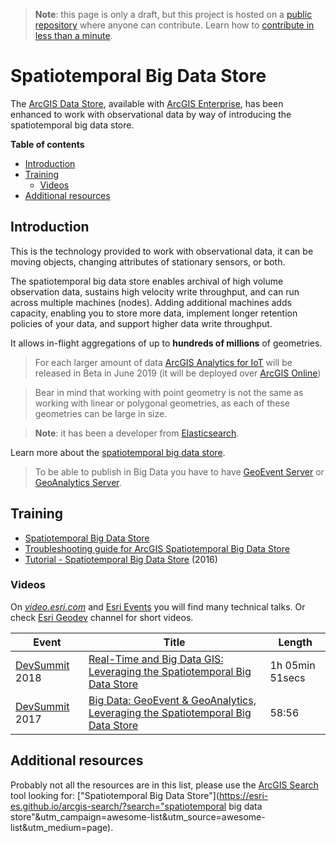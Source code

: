 > **Note**: this page is only a draft, but this project is hosted on a [public repository](https://github.com/hhkaos/awesome-arcgis) where anyone can contribute. Learn how to [contribute in less than a minute](https://github.com/hhkaos/awesome-arcgis/blob/master/CONTRIBUTING.md#contributions).

# Spatiotemporal Big Data Store

The [ArcGIS Data Store](../README.md), available with [ArcGIS Enterprise](../../README.md), has been enhanced to work with observational data by way of introducing the spatiotemporal big data store.

<!-- START doctoc generated TOC please keep comment here to allow auto update -->
<!-- DON'T EDIT THIS SECTION, INSTEAD RE-RUN doctoc TO UPDATE -->
**Table of contents**

- [Introduction](#introduction)
- [Training](#training)
  - [Videos](#videos)
- [Additional resources](#additional-resources)

<!-- END doctoc generated TOC please keep comment here to allow auto update -->

## Introduction

This is the technology provided to work with observational data, it can be moving objects, changing attributes of stationary sensors, or both.

The spatiotemporal big data store enables archival of high volume observation data, sustains high velocity write throughput, and can run across multiple machines (nodes). Adding additional machines adds capacity, enabling you to store more data, implement longer retention policies of your data, and support higher data write throughput.

It allows in-flight aggregations of up to **hundreds of millions** of geometries.

> For each larger amount of data [ArcGIS Analytics for IoT](https://www.esri.com/en-us/landing-page/product/2018/arcgis-analytics-for-iot) will be released in Beta in June 2019 (it will be deployed over [ArcGIS Online](../../../../products/arcgis-online/README.md))

> Bear in mind that working with point geometry is not the same as working with linear or polygonal geometries, as each of these geometries can be large in size.

> **Note**: it has been a developer from [Elasticsearch](https://en.wikipedia.org/wiki/Elasticsearch).

Learn more about the [spatiotemporal big data store](http://enterprise.arcgis.com/en/geoevent/latest/administer/managing-big-data-stores.htm).

> To be able to publish in Big Data you have to have [GeoEvent Server](../../../../products/extensions/geoevent-server/README.md) or [GeoAnalytics Server](../../../../products/extensions/geoanalytics-server/README.md).

## Training

* [Spatiotemporal Big Data Store](https://www.esri.com/training/catalog/599c71907ff0c21b68d07c2d/spatiotemporal-big-data-store/)
* [Troubleshooting guide for ArcGIS Spatiotemporal Big Data Store](https://community.esri.com/groups/big-data/blog)
* [Tutorial - Spatiotemporal Big Data Store](https://www.arcgis.com/home/item.html?id=870b1bf0ad17472497b84b528cb9af00) (2016)

### Videos

On [*video.esri.com*](https://www.esri.com/videos/search?q=spatiotemporal+big+data+store#?sortby=recent) and [Esri Events](https://www.youtube.com/channel/UC_yE3TatdZKAXvt_TzGJ6mw/search?query=spatiotemporal+big+data+store) you will find many technical talks. Or check [Esri Geodev](https://www.youtube.com/channel/UCgCXcfk5uEraWkpE9wlRwgw) channel for short videos.

|Event|Title|Length|
|---|---|---|
|[DevSummit](http://www.esri.com/events/devsummit) 2018|[Real-Time and Big Data GIS: Leveraging the Spatiotemporal Big Data Store](https://www.youtube.com/watch?v=iW7_w9Evr6c)|1h 05min 51secs
|[DevSummit](http://www.esri.com/events/devsummit) 2017|[Big Data: GeoEvent & GeoAnalytics, Leveraging the Spatiotemporal Big Data Store](https://www.youtube.com/watch?v=-gnWpOrv7-4)|58:56

## Additional resources

Probably not all the resources are in this list, please use the [ArcGIS Search](https://esri-es.github.io/arcgis-search/) tool looking for: ["Spatiotemporal Big Data Store"](https://esri-es.github.io/arcgis-search/?search="spatiotemporal big data store"&utm_campaign=awesome-list&utm_source=awesome-list&utm_medium=page).
